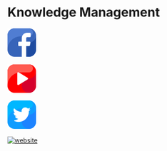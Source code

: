 # Knowledge Management



[![website](./images/facebook.png)](https://codestackr.com#gh-light-mode-only)
&nbsp;&nbsp;

[![website](./images/youtube.png)](https://youtube.com/codestackr#gh-light-mode-only)
&nbsp;&nbsp;

[![website](./images/twitter.png)](https://twitter.com/codestackr#gh-light-mode-only)
&nbsp;&nbsp;

[![website](./images/instagram)](https://linkedin.com/in/codeSTACKr#gh-light-mode-only)
&nbsp;&nbsp;



